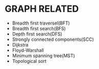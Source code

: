 GRAPH RELATED
=============

* Breadth first traversel(BFT)
* Breadth first search(BFS)
* Depth first search(DFS)
* Strongly connected components(SCC)
* Dijkstra
* Floyd-Warshall
* Minimum spanning tree(MST)
* Topological sort

